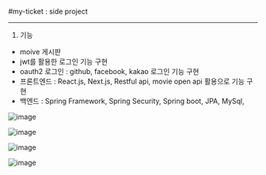 #my-ticket : side project 
- - -
1. 기능 
+ moive 게시판
+ jwt를 활용한 로그인 기능 구현
+ oauth2 로그인 : github, facebook, kakao 로그인 기능 구현
+ 프론트엔드 : React.js, Next.js, Restful api, movie open api 활용으로 기능 구현 
+ 백엔드 : Spring Framework, Spring Security, Spring boot, JPA, MySql, 

![image](https://github.com/dahun428-fx/my-ticket/assets/70366042/7fc477b5-aa85-4cc3-b2c9-bb8c4d06c4ca)

![image](https://github.com/dahun428-fx/my-ticket/assets/70366042/987d9a7d-9ac7-4d7f-be20-4cdad5dd6e3b)

![image](https://github.com/dahun428-fx/my-ticket/assets/70366042/1103391c-990a-46dd-97ed-3992ef5f7c99)

![image](https://github.com/dahun428-fx/my-ticket/assets/70366042/5d2e1f6b-6346-4f4c-834b-53ec82063f9a)
